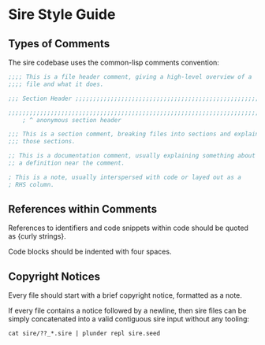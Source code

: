 Sire Style Guide
================


Types of Comments
-----------------

The sire codebase uses the common-lisp comments convention:

```commonlisp
;;;; This is a file header comment, giving a high-level overview of a
;;;; file and what it does.

;;; Section Header ;;;;;;;;;;;;;;;;;;;;;;;;;;;;;;;;;;;;;;;;;;;;;;;;;;;;;;;;;;;;;

;;;;;;;;;;;;;;;;;;;;;;;;;;;;;;;;;;;;;;;;;;;;;;;;;;;;;;;;;;;;;;;;;;;;;;;;;;;;;;;;
    ; ^ anonymous section header

;;; This is a section comment, breaking files into sections and explaining
;;; those sections.

;; This is a documentation comment, usually explaining something about
;; a definition near the comment.

; This is a note, usually interspersed with code or layed out as a
; RHS column.
```



References within Comments
--------------------------

References to identifiers and code snippets within code should be quoted
as {curly strings}.

Code blocks should be indented with four spaces.


Copyright Notices
-----------------

Every file should start with a brief copyright notice, formatted as
a note.

If every file contains a notice followed by a newline, then sire files
can be simply concatenated into a valid contiguous sire input without
any tooling:

    cat sire/??_*.sire | plunder repl sire.seed
